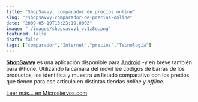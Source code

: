 ```yaml
---
title: "ShopSavvy, comparador de precios online"
slug: "/shopsavvy-comparador-de-precios-online"
date: "2009-05-19T13:23:19.000Z"
image: "./images/shopsavvy1_vv1z8e.png"
featured: false
draft: false
tags: ["comparador","Internet","precios","Tecnología"]
---
```



[**ShopSavvy**](http://www.biggu.com/apps/shopsavvy-android/) es una aplicación disponible para [Android](nuevo-htc-magic-¿mejor-que-el-i-phone/) -y en breve también para iPhone. Utilizando la cámara del móvil lee códigos de barras de los productos, los identifica y muestra un listado comparativo con los precios que tienen para ese artículo en distintas tiendas *online* y *offline*.

[Leer más… en Microsiervos.com](http://www.microsiervos.com/archivo/gadgets/shopsavvy-comparador-precios-online-mundo-real.html)



